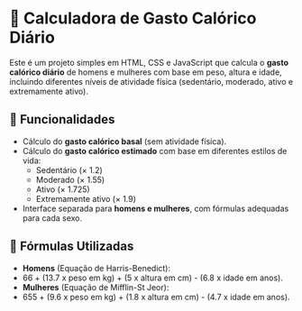 # 🧮 Calculadora de Gasto Calórico Diário

Este é um projeto simples em HTML, CSS e JavaScript que calcula o **gasto calórico diário** de homens e mulheres com base em peso, altura e idade, incluindo diferentes níveis de atividade física (sedentário, moderado, ativo e extremamente ativo).

## 🚀 Funcionalidades

- Cálculo do **gasto calórico basal** (sem atividade física).
- Cálculo do **gasto calórico estimado** com base em diferentes estilos de vida:
  - Sedentário (× 1.2)
  - Moderado (× 1.55)
  - Ativo (× 1.725)
  - Extremamente ativo (× 1.9)
- Interface separada para **homens e mulheres**, com fórmulas adequadas para cada sexo.

## 📐 Fórmulas Utilizadas

- **Homens** (Equação de Harris-Benedict):
- 66 + (13.7 x peso em kg) + (5 x altura em cm) - (6.8 x idade em anos).
- **Mulheres** (Equação de Mifflin-St Jeor):
- 655 + (9.6 x peso em kg) + (1.8 x altura em cm) - (4.7 x idade em anos).




